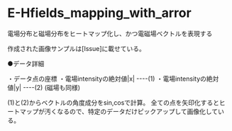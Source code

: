 # E-Hfields_mapping_with_arror
電場分布と磁場分布をヒートマップ化し、かつ電磁場ベクトルを表現する

作成された画像サンプルは[Issue]に載せている。

●データ詳細

・データ点の座標
・電場intensityの絶対値|x| ----(1)
・電場intensityの絶対値|y| ----(2)
(磁場も同様)

(1)と(2)からベクトルの角度成分をsin,cosで計算。
全ての点を矢印化するとヒートマップが汚くなるので、特定のデータだけピックアップして画像化している。
